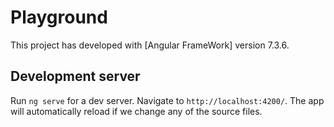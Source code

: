 # Playground

This project has developed with [Angular FrameWork] version 7.3.6.

## Development server

Run `ng serve` for a dev server. Navigate to `http://localhost:4200/`. The app will automatically reload if we change any of the source files.


